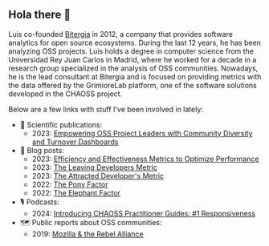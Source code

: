 ## Hola there 👋

Luis co-founded [Bitergia](bitergia.com) in 2012, a company that provides software analytics for open source ecosystems. During the last 12 years, he has been analyzing OSS projects. Luis holds a degree in computer science from the Universidad Rey Juan Carlos in Madrid, where he worked for a decade in a research group specialized in the analysis of OSS communities. Nowadays, he is the lead consultant at Bitergia and is focused on providing metrics with the data offered by the GrimioreLab platform, one of the software solutions developed in the CHAOSS project.

Below are a few links with stuff I've been involved in lately:
 * 🔬 Scientific publications:
   * 2023: [Empowering OSS Project Leaders with Community Diversity and Turnover Dashboards](https://arxiv.org/abs/2312.08543)
 * 📰 Blog posts:
   * 2023: [Efficiency and Effectiveness Metrics to Optimize Performance](https://bitergia.com/blog/metric-of-the-month/efficiency-effectiveness-metrics-optimize-performance/)
   * 2023: [The Leaving Developers Metric](https://bitergia.com/blog/metric-of-the-month/leaving-developers-metric-of-the-month-february-2023/)
   * 2023: [The Attracted Developer's Metric](https://bitergia.com/blog/metric-of-the-month/attracted-developers-metric-of-the-month-january-2023/)
   * 2022: [The Pony Factor](https://bitergia.com/blog/metric-of-the-month/the-pony-factor-metric-of-the-month-november-2022/)
   * 2022: [The Elephant Factor](https://bitergia.com/blog/metric-of-the-month/metric-of-the-month-the-elephant-factor/)
 * 🎙️ Podcasts:
   * 2024: [Introducing CHAOSS Practitioner Guides: #1 Responsiveness](https://podcast.chaoss.community/85)
 * 🗺️ Public reports about OSS communities:
   * 2019: [Mozilla & the Rebel Alliance](https://report.mozilla.community/)
